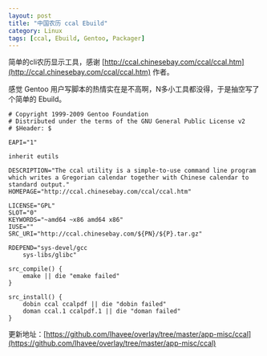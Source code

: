```yaml
---
layout: post
title: "中国农历 ccal Ebuild"
category: Linux
tags: [ccal, Ebuild, Gentoo, Packager]
---
```


简单的cli农历显示工具，感谢 [http://ccal.chinesebay.com/ccal/ccal.htm](http://ccal.chinesebay.com/ccal/ccal.htm) 作者。

感觉 Gentoo 用户写脚本的热情实在是不高啊，N多小工具都没得，于是抽空写了个简单的 Ebuild。

<!-- more -->

    # Copyright 1999-2009 Gentoo Foundation
    # Distributed under the terms of the GNU General Public License v2
    # $Header: $

    EAPI="1"

    inherit eutils

    DESCRIPTION="The ccal utility is a simple-to-use command line program which writes a Gregorian calendar together with Chinese calendar to standard output."
    HOMEPAGE="http://ccal.chinesebay.com/ccal/ccal.htm"

    LICENSE="GPL"
    SLOT="0"
    KEYWORDS="~amd64 ~x86 amd64 x86"
    IUSE=""
    SRC_URI="http://ccal.chinesebay.com/${PN}/${P}.tar.gz"

    RDEPEND="sys-devel/gcc
        sys-libs/glibc"

    src_compile() {
        emake || die "emake failed"
    }

    src_install() {
        dobin ccal ccalpdf || die "dobin failed"
        doman ccal.1 ccalpdf.1 || die "doman failed"
    }

更新地址：[https://github.com/Ihavee/overlay/tree/master/app-misc/ccal](https://github.com/Ihavee/overlay/tree/master/app-misc/ccal)
